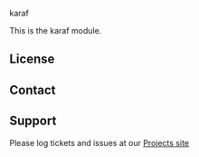 karaf

This is the karaf module.

License
-------


Contact
-------


Support
-------

Please log tickets and issues at our [Projects site](http://projects.example.com)
